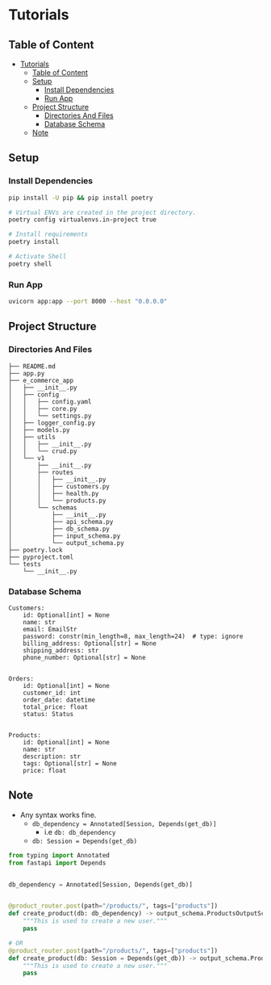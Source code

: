 # Tutorials

## Table of Content

- [Tutorials](#tutorials)
  - [Table of Content](#table-of-content)
  - [Setup](#setup)
    - [Install Dependencies](#install-dependencies)
    - [Run App](#run-app)
  - [Project Structure](#project-structure)
    - [Directories And Files](#directories-and-files)
    - [Database Schema](#database-schema)
  - [Note](#note)

## Setup

### Install Dependencies

```sh
pip install -U pip && pip install poetry

# Virtual ENVs are created in the project directory.
poetry config virtualenvs.in-project true

# Install requirements
poetry install

# Activate Shell
poetry shell
```

### Run App

```sh
uvicorn app:app --port 8000 --host "0.0.0.0"
```

## Project Structure

### Directories And Files

```text
├── README.md
├── app.py
├── e_commerce_app
│   ├── __init__.py
│   ├── config
│   │   ├── config.yaml
│   │   ├── core.py
│   │   └── settings.py
│   ├── logger_config.py
│   ├── models.py
│   ├── utils
│   │   ├── __init__.py
│   │   └── crud.py
│   └── v1
│       ├── __init__.py
│       ├── routes
│       │   ├── __init__.py
│       │   ├── customers.py
│       │   ├── health.py
│       │   └── products.py
│       └── schemas
│           ├── __init__.py
│           ├── api_schema.py
│           ├── db_schema.py
│           ├── input_schema.py
│           └── output_schema.py
├── poetry.lock
├── pyproject.toml
└── tests
    └── __init__.py
```

### Database Schema

```text
Customers:
    id: Optional[int] = None
    name: str
    email: EmailStr
    password: constr(min_length=8, max_length=24)  # type: ignore
    billing_address: Optional[str] = None
    shipping_address: str
    phone_number: Optional[str] = None


Orders:
    id: Optional[int] = None
    customer_id: int
    order_date: datetime
    total_price: float
    status: Status


Products:
    id: Optional[int] = None
    name: str
    description: str
    tags: Optional[str] = None
    price: float
```

## Note

- Any syntax works fine.
  - `db_dependency = Annotated[Session, Depends(get_db)]`
    - i.e `db: db_dependency`
  - `db: Session = Depends(get_db)`

```python
from typing import Annotated
from fastapi import Depends


db_dependency = Annotated[Session, Depends(get_db)]


@product_router.post(path="/products/", tags=["products"])
def create_product(db: db_dependency) -> output_schema.ProductsOutputSchema:
    """This is used to create a new user."""
    pass

# OR
@product_router.post(path="/products/", tags=["products"])
def create_product(db: Session = Depends(get_db)) -> output_schema.ProductsOutputSchema:
    """This is used to create a new user."""
    pass
```
